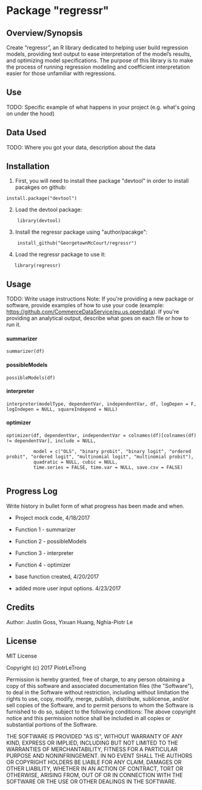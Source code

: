 # Package "regressr"


## Overview/Synopsis
 Create “regressr”, an R library dedicated to helping user build regression models, providing text output to ease interpretation of the model’s results, and optimizing model specifications. The purpose of this library is to make the process of running regression modeling and coefficient interpretation easier for those unfamiliar with regressions.

## Use
TODO: Specific example of what happens in your project (e.g. what's going on under the hood)

## Data Used
TODO: Where you got your data, description about the data

## Installation
 1. First, you will need to install thee package "devtool" in order to install pacakges on github:
```
install.package("devtool")
```
 2. Load the devtool package:    
```
    library(devtool)
```
 3. Install the regressr package using "author/pacakge":
```
    install_github("GeorgetownMcCourt/regressr")
```
 4. Load the regressr package to use it:
 ```
    library(regressr)
 ```

## Usage
TODO: Write usage instructions
Note: If you're providing a new package or software, provide examples of how to use your code (example: https://github.com/CommerceDataService/eu.us.opendata). If you're providing an analytical output, describe what goes on each file or how to run it.
#### summarizer
```
summarizer(df)
```
#### possibleModels
```
possibleModels(df)
```
#### interpreter
```
interpreter(modelType, dependentVar, independentVar, df, logDepen = F, logIndepen = NULL, squareIndepend = NULL)
```

#### optimizer
```
optimizer(df, dependentVar, independentVar = colnames(df)[colnames(df) != dependentVar], include = NULL,

          model = c("OLS", "binary probit", "binary logit", "ordered probit", "ordered logit", "multinomial logit", "multinomial probit"),
          quadratic = NULL, cubic = NULL,
          time.series = FALSE, time.var = NULL, save.csv = FALSE)


```

## Progress Log
 Write history in bullet form of what progress has been made and when.
 * Project mock code, 4/18/2017
 * Function 1 - summarizer

 * Function 2 - possibleModels
 * Function 3 - interpreter
 * Function 4 - optimizer
  * base function created, 4/20/2017
  * added more user input options. 4/23/2017





## Credits
Author: Justin Goss, Yixuan Huang, Nghia-Piotr Le


## License
MIT License

Copyright (c) 2017 PiotrLeTrong

Permission is hereby granted, free of charge, to any person obtaining a copy of this software and associated documentation files (the "Software"), to deal in the Software without restriction, including without limitation the rights to use, copy, modify, merge, publish, distribute, sublicense, and/or sell copies of the Software, and to permit persons to whom the Software is furnished to do so, subject to the following conditions:
The above copyright notice and this permission notice shall be included in all copies or substantial portions of the Software.

THE SOFTWARE IS PROVIDED "AS IS", WITHOUT WARRANTY OF ANY KIND, EXPRESS OR IMPLIED, INCLUDING BUT NOT LIMITED TO THE WARRANTIES OF MERCHANTABILITY, FITNESS FOR A PARTICULAR PURPOSE AND NONINFRINGEMENT. IN NO EVENT SHALL THE AUTHORS OR COPYRIGHT HOLDERS BE LIABLE FOR ANY CLAIM, DAMAGES OR OTHER LIABILITY, WHETHER IN AN ACTION OF CONTRACT, TORT OR OTHERWISE, ARISING FROM, OUT OF OR IN CONNECTION WITH THE SOFTWARE OR THE USE OR OTHER DEALINGS IN THE SOFTWARE.
